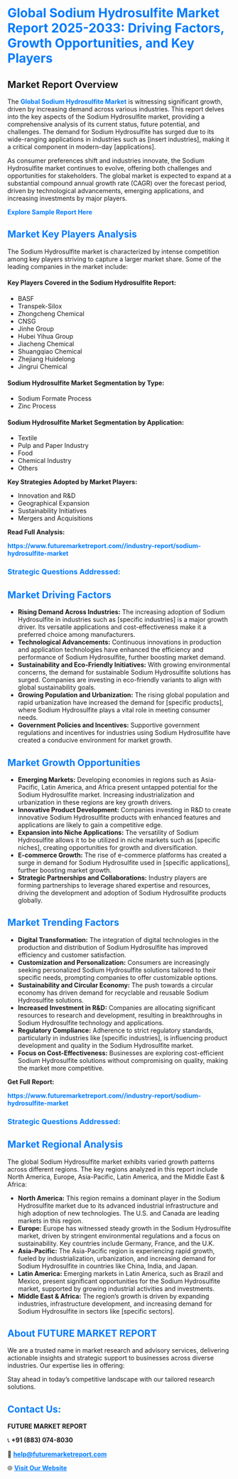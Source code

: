 <h1 style="color: #007BFF;">Global Sodium Hydrosulfite Market Report 2025-2033: Driving Factors, Growth Opportunities, and Key Players</h1>

<section id="overview">
<h2>Market Report Overview</h2>
<p>The <a href="https://www.futuremarketreport.com//industry-report/sodium-hydrosulfite-market" style="color: #007BFF; text-decoration: none;"><strong>Global Sodium Hydrosulfite Market</strong></a> is witnessing significant growth, driven by increasing demand across various industries. This report delves into the key aspects of the Sodium Hydrosulfite market, providing a comprehensive analysis of its current status, future potential, and challenges. The demand for Sodium Hydrosulfite has surged due to its wide-ranging applications in industries such as [insert industries], making it a critical component in modern-day [applications].</p>
<p>As consumer preferences shift and industries innovate, the Sodium Hydrosulfite market continues to evolve, offering both challenges and opportunities for stakeholders. The global market is expected to expand at a substantial compound annual growth rate (CAGR) over the forecast period, driven by technological advancements, emerging applications, and increasing investments by major players.</p>
</section>

<section id="overview">
<p><a href="https://www.futuremarketreport.com//request-sample/reportId=88600" style="color: #007BFF; text-decoration: none;"><strong>Explore Sample Report Here</strong></a></p>
</section>

<section id="key-players">
<h2 style="color: #007BFF;">Market Key Players Analysis</h2>
<p>The Sodium Hydrosulfite market is characterized by intense competition among key players striving to capture a larger market share. Some of the leading companies in the market include:</p>
<h4>Key Players Covered in the Sodium Hydrosulfite Report:</h4>
<ul><li>BASF</li><li>Transpek-Silox</li><li>Zhongcheng Chemical</li><li>CNSG</li><li>Jinhe Group</li><li>Hubei Yihua Group</li><li>Jiacheng Chemical</li><li>Shuangqiao Chemical</li><li>Zhejiang Huidelong</li><li>Jingrui Chemical</li></ul>
<h4>Sodium Hydrosulfite Market Segmentation by Type:</h4>
<ul><li>Sodium Formate Process</li><li>Zinc Process</li></ul>

<h4>Sodium Hydrosulfite Market Segmentation by Application:</h4>
<ul><li>Textile</li><li>Pulp and Paper Industry</li><li>Food</li><li>Chemical Industry</li><li>Others</li></ul>
<p><strong>Key Strategies Adopted by Market Players:</strong></p>
<ul>
<li>Innovation and R&D</li>
<li>Geographical Expansion</li>
<li>Sustainability Initiatives</li>
<li>Mergers and Acquisitions</li>
</ul>
</section>

<section>
<p><strong>Read Full Analysis: </strong></p><a href="https://www.futuremarketreport.com//industry-report/sodium-hydrosulfite-market" style="color: #007BFF; text-decoration: none;"><strong>https://www.futuremarketreport.com//industry-report/sodium-hydrosulfite-market</strong></a>
<h3 style="color: #007BFF;">Strategic Questions Addressed:</h3>
</section>

<section id="driving-factors">
<h2 style="color: #007BFF;">Market Driving Factors</h2>
<ul>
<li><strong>Rising Demand Across Industries:</strong> The increasing adoption of Sodium Hydrosulfite in industries such as [specific industries] is a major growth driver. Its versatile applications and cost-effectiveness make it a preferred choice among manufacturers.</li>
<li><strong>Technological Advancements:</strong> Continuous innovations in production and application technologies have enhanced the efficiency and performance of Sodium Hydrosulfite, further boosting market demand.</li>
<li><strong>Sustainability and Eco-Friendly Initiatives:</strong> With growing environmental concerns, the demand for sustainable Sodium Hydrosulfite solutions has surged. Companies are investing in eco-friendly variants to align with global sustainability goals.</li>
<li><strong>Growing Population and Urbanization:</strong> The rising global population and rapid urbanization have increased the demand for [specific products], where Sodium Hydrosulfite plays a vital role in meeting consumer needs.</li>
<li><strong>Government Policies and Incentives:</strong> Supportive government regulations and incentives for industries using Sodium Hydrosulfite have created a conducive environment for market growth.</li>
</ul>
</section>

<section id="growth-opportunities">
<h2 style="color: #007BFF;">Market Growth Opportunities</h2>
<ul>
<li><strong>Emerging Markets:</strong> Developing economies in regions such as Asia-Pacific, Latin America, and Africa present untapped potential for the Sodium Hydrosulfite market. Increasing industrialization and urbanization in these regions are key growth drivers.</li>
<li><strong>Innovative Product Development:</strong> Companies investing in R&D to create innovative Sodium Hydrosulfite products with enhanced features and applications are likely to gain a competitive edge.</li>
<li><strong>Expansion into Niche Applications:</strong> The versatility of Sodium Hydrosulfite allows it to be utilized in niche markets such as [specific niches], creating opportunities for growth and diversification.</li>
<li><strong>E-commerce Growth:</strong> The rise of e-commerce platforms has created a surge in demand for Sodium Hydrosulfite used in [specific applications], further boosting market growth.</li>
<li><strong>Strategic Partnerships and Collaborations:</strong> Industry players are forming partnerships to leverage shared expertise and resources, driving the development and adoption of Sodium Hydrosulfite products globally.</li>
</ul>
</section>

<section id="trending-factors">
<h2 style="color: #007BFF;">Market Trending Factors</h2>
<ul>
<li><strong>Digital Transformation:</strong> The integration of digital technologies in the production and distribution of Sodium Hydrosulfite has improved efficiency and customer satisfaction.</li>
<li><strong>Customization and Personalization:</strong> Consumers are increasingly seeking personalized Sodium Hydrosulfite solutions tailored to their specific needs, prompting companies to offer customizable options.</li>
<li><strong>Sustainability and Circular Economy:</strong> The push towards a circular economy has driven demand for recyclable and reusable Sodium Hydrosulfite solutions.</li>
<li><strong>Increased Investment in R&D:</strong> Companies are allocating significant resources to research and development, resulting in breakthroughs in Sodium Hydrosulfite technology and applications.</li>
<li><strong>Regulatory Compliance:</strong> Adherence to strict regulatory standards, particularly in industries like [specific industries], is influencing product development and quality in the Sodium Hydrosulfite market.</li>
<li><strong>Focus on Cost-Effectiveness:</strong> Businesses are exploring cost-efficient Sodium Hydrosulfite solutions without compromising on quality, making the market more competitive.</li>
</ul>
</section>

<section>
<p><strong>Get Full Report: </strong></p><a href="https://www.futuremarketreport.com//industry-report/sodium-hydrosulfite-market" style="color: #007BFF; text-decoration: none;"><strong>https://www.futuremarketreport.com//industry-report/sodium-hydrosulfite-market</strong></a>
<h3 style="color: #007BFF;">Strategic Questions Addressed:</h3>
</section>


<section id="regional-analysis">
<h2 style="color: #007BFF;">Market Regional Analysis</h2>
<p>The global Sodium Hydrosulfite market exhibits varied growth patterns across different regions. The key regions analyzed in this report include North America, Europe, Asia-Pacific, Latin America, and the Middle East & Africa:</p>
<ul>
<li><strong>North America:</strong> This region remains a dominant player in the Sodium Hydrosulfite market due to its advanced industrial infrastructure and high adoption of new technologies. The U.S. and Canada are leading markets in this region.</li>
<li><strong>Europe:</strong> Europe has witnessed steady growth in the Sodium Hydrosulfite market, driven by stringent environmental regulations and a focus on sustainability. Key countries include Germany, France, and the U.K.</li>
<li><strong>Asia-Pacific:</strong> The Asia-Pacific region is experiencing rapid growth, fueled by industrialization, urbanization, and increasing demand for Sodium Hydrosulfite in countries like China, India, and Japan.</li>
<li><strong>Latin America:</strong> Emerging markets in Latin America, such as Brazil and Mexico, present significant opportunities for the Sodium Hydrosulfite market, supported by growing industrial activities and investments.</li>
<li><strong>Middle East & Africa:</strong> The region’s growth is driven by expanding industries, infrastructure development, and increasing demand for Sodium Hydrosulfite in sectors like [specific sectors].</li>
</ul>
</section>

<footer>
<h2 style="color: #007BFF;">About FUTURE MARKET REPORT</h2>
<p>We are a trusted name in market research and advisory services, delivering actionable insights and strategic support to businesses across diverse industries. Our expertise lies in offering:</p>

<p>Stay ahead in today’s competitive landscape with our tailored research solutions.</p>

<h2 style="color: #007BFF;">Contact Us:</h2>
<p><strong>FUTURE MARKET REPORT</strong></p>
<p>📞 <strong>+91 (883) 074-8030</strong></p>
<p>📧 <strong><a href="mailto:help@futuremarketreport.com" style="color: #007BFF;">help@futuremarketreport.com</a></strong></p>
<p>🌐 <strong><a href="https://www.futuremarketreport.com/" style="color: #007BFF;">Visit Our Website</a></strong></p>
</footer>